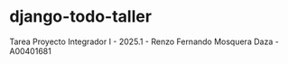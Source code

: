 # django-todo-taller
Tarea Proyecto Integrador I - 2025.1 - Renzo Fernando Mosquera Daza - A00401681
